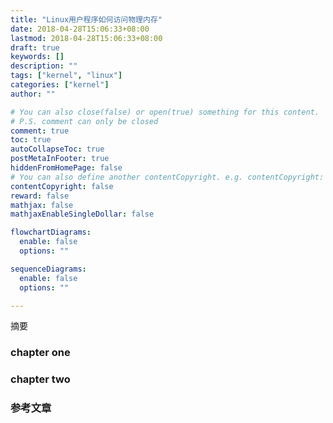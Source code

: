 ```yaml
---
title: "Linux用户程序如何访问物理内存"
date: 2018-04-28T15:06:33+08:00
lastmod: 2018-04-28T15:06:33+08:00
draft: true
keywords: []
description: ""
tags: ["kernel", "linux"]
categories: ["kernel"]
author: ""

# You can also close(false) or open(true) something for this content.
# P.S. comment can only be closed
comment: true
toc: true
autoCollapseToc: true
postMetaInFooter: true
hiddenFromHomePage: false
# You can also define another contentCopyright. e.g. contentCopyright: "This is another copyright."
contentCopyright: false
reward: false
mathjax: false
mathjaxEnableSingleDollar: false

flowchartDiagrams:
  enable: false
  options: ""

sequenceDiagrams: 
  enable: false
  options: ""

---
```


摘要

<!--more-->

### chapter one

### chapter two

### 参考文章

